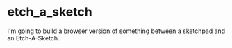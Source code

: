 # etch_a_sketch
I'm going to build a browser version of something between a sketchpad and an Etch-A-Sketch.
